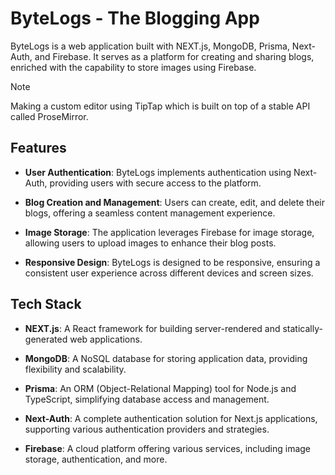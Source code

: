# ByteLogs - The Blogging App

ByteLogs is a web application built with NEXT.js, MongoDB, Prisma, Next-Auth, and Firebase. It serves as a platform for creating and sharing blogs, enriched with the capability to store images using Firebase.

> [!NOTE]
> Making a custom editor using TipTap which is built on top of a stable API called ProseMirror.

## Features

- **User Authentication**: ByteLogs implements authentication using Next-Auth, providing users with secure access to the platform.
    
- **Blog Creation and Management**: Users can create, edit, and delete their blogs, offering a seamless content management experience.
    
- **Image Storage**: The application leverages Firebase for image storage, allowing users to upload images to enhance their blog posts.
    
- **Responsive Design**: ByteLogs is designed to be responsive, ensuring a consistent user experience across different devices and screen sizes.
    

## Tech Stack

- **NEXT.js**: A React framework for building server-rendered and statically-generated web applications.
    
- **MongoDB**: A NoSQL database for storing application data, providing flexibility and scalability.
    
- **Prisma**: An ORM (Object-Relational Mapping) tool for Node.js and TypeScript, simplifying database access and management.
    
- **Next-Auth**: A complete authentication solution for Next.js applications, supporting various authentication providers and strategies.
    
- **Firebase**: A cloud platform offering various services, including image storage, authentication, and more.